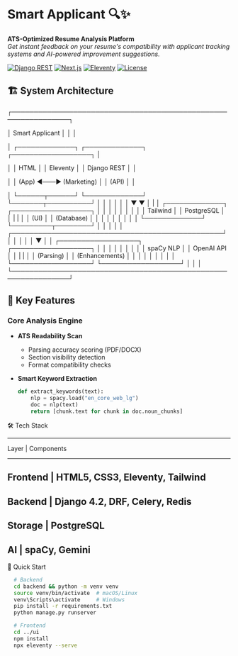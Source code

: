 # Smart Applicant 🔍✨

**ATS-Optimized Resume Analysis Platform**  
*Get instant feedback on your resume's compatibility with applicant tracking systems and AI-powered improvement suggestions.*

[![Django REST](https://img.shields.io/badge/Django_REST-092E20?style=for-the-badge&logo=django&logoColor=white)](https://www.django-rest-framework.org/)
[![Next.js](https://img.shields.io/badge/Next.js-13-000000?style=for-the-badge&logo=nextdotjs&logoColor=white)](https://nextjs.org/)
[![Eleventy](https://img.shields.io/badge/Eleventy-1.0.0-4A2B8C?style=for-the-badge)](https://www.11ty.dev/)
[![License](https://img.shields.io/badge/License-MIT-blue.svg)](LICENSE)

## 🏗️ System Architecture
┌───────────────────────────────────────────────────────────────┐

│ Smart Applicant │
│ │

│ ┌─────────────┐ ┌─────────────┐ ┌──────────────────┐ │

│ │ HTML │ │ Eleventy │ │ Django REST │ │

│ │ (App) ◄───► (Marketing) │ │ (API) │ │

│ └──────┬──────┘ └─────────────┘ └───────┬──────────┘ │
│ │ │ │
│ ▼ ▼ │
|
│ ┌─────────────┐ ┌──────────────────┐ │
│ │ │ │ │ │
│ │ Tailwind │ │ PostgreSQL │ │
| |
│ │ (UI) │ │ (Database) │ │
│ │ │ │ │ │
│ └─────────────┘ └─────────┬────────┘ │
│ │ │
│ ┌────────────────────────────────────────────────┘ │
│ │ │
│ ▼ │
│ ┌──────────────────┐ ┌──────────────────┐ │
│ │ │ │ │ │
│ │ spaCy NLP │ │ OpenAI API │ │
| |
│ │ (Parsing) │ │ (Enhancements) │ │
│ │ │ │ │ │
│ └──────────────────┘ └──────────────────┘ │
│ │
└───────────────────────────────────────────────────────────────┘


## 🌟 Key Features

### Core Analysis Engine
- **ATS Readability Scan**  
  - Parsing accuracy scoring (PDF/DOCX)
  - Section visibility detection
  - Format compatibility checks

- **Smart Keyword Extraction**  
  ```python
  def extract_keywords(text):
      nlp = spacy.load("en_core_web_lg")
      doc = nlp(text)
      return [chunk.text for chunk in doc.noun_chunks]

🛠️ Tech Stack
__________________________________________________________
Layer	     |             Components
__________________________________________________________
Frontend   |            HTML5, CSS3, Eleventy, Tailwind
----------------------------------------------------------
Backend    |	          Django 4.2, DRF, Celery, Redis
----------------------------------------------------------
Storage    |          	PostgreSQL
----------------------------------------------------------
AI         |          	spaCy, Gemini
----------------------------------------------------------

🚀 Quick Start
```bash
  # Backend
  cd backend && python -m venv venv
  source venv/bin/activate  # macOS/Linux
  venv\Scripts\activate     # Windows
  pip install -r requirements.txt
  python manage.py runserver
```
```bash
  # Frontend
  cd ../ui
  npm install
  npx eleventy --serve
```